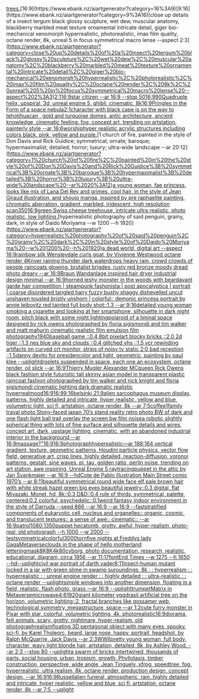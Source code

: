 [trees.](https://www.ebank.nz/aiartgenerator?category=trees.)[16:9](https://www.ebank.nz/aiartgenerator?category=16%3A9)[9:16](https://www.ebank.nz/aiartgenerator?category=9%3A16)[close up details of a insect tergum black glossy sculpture, wet dew, muscular anatomy, blackberry marbled meat texture ornamental intricate detail, giger bio-mechanical xenomorph hyperrealistic, photorealistic, imax film quality, octane render, 8k, unreal 5 in focus symmetrical macro lense --aspect 2:3](https://www.ebank.nz/aiartgenerator?category=close%20up%20details%20of%20a%20insect%20tergum%20black%20glossy%20sculpture%2C%20wet%20dew%2C%20muscular%20anatomy%2C%20blackberry%20marbled%20meat%20texture%20ornamental%20intricate%20detail%2C%20giger%20bio-mechanical%20xenomorph%20hyperrealistic%2C%20photorealistic%2C%20imax%20film%20quality%2C%20octane%20render%2C%208k%2C%20unreal%205%20in%20focus%20symmetrical%20macro%20lense%20--aspect%202%3A3)[2:1](https://www.ebank.nz/aiartgenerator?category=2%3A1)[16:9](https://www.ebank.nz/aiartgenerator?category=16%3A9)[star citizen --ar 16:9 --stop 50](https://www.ebank.nz/aiartgenerator?category=star%20citizen%20--ar%2016%3A9%20--stop%2050)[16:9](https://www.ebank.nz/aiartgenerator?category=16%3A9)[90](https://www.ebank.nz/aiartgenerator?category=90)[Quadruple helix, upspiral, 3d, unreal engine 5, ghibli, cinematic, 8k](https://www.ebank.nz/aiartgenerator?category=Quadruple%20helix%2C%20upspiral%2C%203d%2C%20unreal%20engine%205%2C%20ghibli%2C%20cinematic%2C%208k)[16:9](https://www.ebank.nz/aiartgenerator?category=16%3A9)[Pringles in the Form of a space nebula](https://www.ebank.nz/aiartgenerator?category=Pringles%20in%20the%20Form%20of%20a%20space%20nebula)[2:1](https://www.ebank.nz/aiartgenerator?category=2%3A1)[character with black cape is on the way to tehotihuacan , gold and turquoise domes, antic architecture, ancient knowledge, cinematic feeling, fog, concept art, trending on artstation, painterly style --ar 16:6](https://www.ebank.nz/aiartgenerator?category=character%20with%20black%20cape%20is%20on%20the%20way%20to%20tehotihuacan%20%2C%20gold%20and%20turquoise%20domes%2C%20antic%20architecture%2C%20ancient%20knowledge%2C%20cinematic%20feeling%2C%20fog%2C%20concept%20art%2C%20trending%20on%20artstation%2C%20painterly%20style%20--ar%2016%3A6)[worship](https://www.ebank.nz/aiartgenerator?category=worship)[hyper realistic acrylic structures including colors black, pink, yellow and purple.](https://www.ebank.nz/aiartgenerator?category=hyper%20realistic%20acrylic%20structures%20including%20colors%20black%2C%20pink%2C%20yellow%20and%20purple.)[1 church of fire, painted in the style of Don Davis and Rick Guidice; symmetrical; ornate; baroque; hypermaximalist; detailed; horror; luxury; ultra-wide landscape --ar 20:12](https://www.ebank.nz/aiartgenerator?category=1%20church%20of%20fire%2C%20painted%20in%20the%20style%20of%20Don%20Davis%20and%20Rick%20Guidice%3B%20symmetrical%3B%20ornate%3B%20baroque%3B%20hypermaximalist%3B%20detailed%3B%20horror%3B%20luxury%3B%20ultra-wide%20landscape%20--ar%2020%3A12)[a young woman, fae princess, looks like mix of Lana Del Rey and grimes, cool hair, in the style of Jean Giraud illustration, and shoujo manga, inspired by pre raphaelite painting, chromatic aberration, gradient, marbled, iridescent, high resolution scan](https://www.ebank.nz/aiartgenerator?category=a%20young%20woman%2C%20fae%20princess%2C%20looks%20like%20mix%20of%20Lana%20Del%20Rey%20and%20grimes%2C%20cool%20hair%2C%20in%20the%20style%20of%20Jean%20Giraud%20illustration%2C%20and%20shoujo%20manga%2C%20inspired%20by%20pre%20raphaelite%20painting%2C%20chromatic%20aberration%2C%20gradient%2C%20marbled%2C%20iridescent%2C%20high%20resolution%20scan)[350](https://www.ebank.nz/aiartgenerator?category=350)[16:9](https://www.ebank.nz/aiartgenerator?category=16%3A9)[green Swiss cheese treehouse, intricate ultra realistic, photo realistic, low lighting.](https://www.ebank.nz/aiartgenerator?category=green%20Swiss%20cheese%20treehouse%2C%20intricate%20ultra%20realistic%2C%20photo%20realistic%2C%20low%20lighting.)[hyperrealistic photography of said penguin, grainy, dark, in style of Daido Moriyama --w 1200 --h 1920](https://www.ebank.nz/aiartgenerator?category=hyperrealistic%20photography%20of%20said%20penguin%2C%20grainy%2C%20dark%2C%20in%20style%20of%20Daido%20Moriyama%20--w%201200%20--h%201920)[a dead world, digital art --aspect 16:9](https://www.ebank.nz/aiartgenerator?category=a%20dead%20world%2C%20digital%20art%20--aspect%2016%3A9)[rainbow silk Wensleydale curls goat, by Vivienne Westwood octane render 4K](https://www.ebank.nz/aiartgenerator?category=rainbow%20silk%20Wensleydale%20curls%20goat%2C%20by%20Vivienne%20Westwood%20octane%20render%204K)[river raining thunder dark waterdrops heavy rain, crowd crowds of people raincoats glowing, brutalist brigdes, rusty red bronze moody dread photo dreary --ar 16:9](https://www.ebank.nz/aiartgenerator?category=river%20raining%20thunder%20dark%20waterdrops%20heavy%20rain%2C%20crowd%20crowds%20of%20people%20raincoats%20glowing%2C%20brutalist%20brigdes%2C%20rusty%20red%20bronze%20moody%20dread%20photo%20dreary%20--ar%2016%3A9)[Braun Wandanlage inspired hair dryer industrial design minimal --ar 16:9](https://www.ebank.nz/aiartgenerator?category=Braun%20Wandanlage%20inspired%20hair%20dryer%20industrial%20design%20minimal%20--ar%2016%3A9)[horned leshy monster in the woods with beard](https://www.ebank.nz/aiartgenerator?category=horned%20leshy%20monster%20in%20the%20woods%20with%20beard)[avant garde hair competition | steampunk fashonista | post apocalyptica | portrait | coarse disordered tangled hairy fuzzy bushy shaggy dishevelled uncut unshaven tousled bristly unshorn | colorful:: demonic princess portrait by annie leibovitz red tainted full body shot::1.3 --ar 9:16](https://www.ebank.nz/aiartgenerator?category=avant%20garde%20hair%20competition%20%7C%20steampunk%20fashonista%20%7C%20post%20apocalyptica%20%7C%20portrait%20%7C%20coarse%20disordered%20tangled%20hairy%20fuzzy%20bushy%20shaggy%20dishevelled%20uncut%20unshaven%20tousled%20bristly%20unshorn%20%7C%20colorful%3A%3A%20demonic%20princess%20portrait%20by%20annie%20leibovitz%20red%20tainted%20full%20body%20shot%3A%3A1.3%20--ar%209%3A16)[detailed,](https://www.ebank.nz/aiartgenerator?category=detailed%2C)[young woman smoking a cigarette and looking at her smartphone, silhouette in dark night room, pitch black with some night lighting](https://www.ebank.nz/aiartgenerator?category=young%20woman%20smoking%20a%20cigarette%20and%20looking%20at%20her%20smartphone%2C%20silhouette%20in%20dark%20night%20room%2C%20pitch%20black%20with%20some%20night%20lighting)[polaroid of a liminal space designed by rick owens photographed by floria sigismondi and tim walker  and matt mahurin cinematic realistic film emulsion film photography](https://www.ebank.nz/aiartgenerator?category=polaroid%20of%20a%20liminal%20space%20designed%20by%20rick%20owens%20photographed%20by%20floria%20sigismondi%20and%20tim%20walker%20%20and%20matt%20mahurin%20cinematic%20realistic%20film%20emulsion%20film%20photography)[1940](https://www.ebank.nz/aiartgenerator?category=1940)[baseball game ::0.4 8bit pixelart blocky bricks ::2.0 2d tiger ::1.3 nes blue sky and clouds ::0.4 glitched vhs ::1.5 vcr rewinding artifacts on curved crt monitor, strips of noisy tv static 2:0 bad reception ::1.5](https://www.ebank.nz/aiartgenerator?category=baseball%20game%20%3A%3A0.4%208bit%20pixelart%20blocky%20bricks%20%3A%3A2.0%202d%20tiger%20%3A%3A1.3%20nes%20blue%20sky%20and%20clouds%20%3A%3A0.4%20glitched%20vhs%20%3A%3A1.5%20vcr%20rewinding%20artifacts%20on%20curved%20crt%20monitor%2C%20strips%20of%20noisy%20tv%20static%202%3A0%20bad%20reception%20%3A%3A1.5)[danny devito for presiden](https://www.ebank.nz/aiartgenerator?category=danny%20devito%20for%20presiden)[color and light, geometric, painting by paul klee --uplight](https://www.ebank.nz/aiartgenerator?category=color%20and%20light%2C%20geometric%2C%20painting%20by%20paul%20klee%20--uplight)[droplets suspended in space, each one an ecosystem, octane render, oil slick --ar 16:9](https://www.ebank.nz/aiartgenerator?category=droplets%20suspended%20in%20space%2C%20each%20one%20an%20ecosystem%2C%20octane%20render%2C%20oil%20slick%20--ar%2016%3A9)[Thierry Mugler Alexander MCqueen Rick Owens black fashion style futuristic tall skinny asian model in transparent plastic raincoat fashion photographed by tim walker and nick knight and floria sigismondi cinematic lighting dark dramatic realistic hyperreal](https://www.ebank.nz/aiartgenerator?category=Thierry%20Mugler%20Alexander%20MCqueen%20Rick%20Owens%20black%20fashion%20style%20futuristic%20tall%20skinny%20asian%20model%20in%20transparent%20plastic%20raincoat%20fashion%20photographed%20by%20tim%20walker%20and%20nick%20knight%20and%20floria%20sigismondi%20cinematic%20lighting%20dark%20dramatic%20realistic%20hyperreal)[mood](https://www.ebank.nz/aiartgenerator?category=mood)[16:9](https://www.ebank.nz/aiartgenerator?category=16%3A9)[16:9](https://www.ebank.nz/aiartgenerator?category=16%3A9)[9:16](https://www.ebank.nz/aiartgenerator?category=9%3A16)[belsinki,](https://www.ebank.nz/aiartgenerator?category=belsinki%2C)[21:9](https://www.ebank.nz/aiartgenerator?category=21%3A9)[alien sarcophagus museum display, patterns, highly detailed and intricate, hyper realistic, yellow and blue, volumetric light, sci fi, artstation, octane render, 8k --ar 7:5](https://www.ebank.nz/aiartgenerator?category=alien%20sarcophagus%20museum%20display%2C%20patterns%2C%20highly%20detailed%20and%20intricate%2C%20hyper%20realistic%2C%20yellow%20and%20blue%2C%20volumetric%20light%2C%20sci%20fi%2C%20artstation%2C%20octane%20render%2C%208k%20--ar%207%3A5)[coffee](https://www.ebank.nz/aiartgenerator?category=coffee)[1](https://www.ebank.nz/aiartgenerator?category=1)[family traval photo Stony-faced japan 70‘s stand reality retro photo BW of dark and one flash light ball trail overlay the screen bw film noise](https://www.ebank.nz/aiartgenerator?category=family%20traval%20photo%20Stony-faced%20japan%2070%E2%80%98s%20stand%20reality%20retro%20photo%20BW%20of%20dark%20and%20one%20flash%20light%20ball%20trail%20overlay%20the%20screen%20bw%20film%20noise)[a robotic slightly spherical thing with lots of fine surface and silhouette details and wires, concept art, dark, upstage lighting, cinematic, with an abandoned industrial interior in the background --ar 16:9](https://www.ebank.nz/aiartgenerator?category=a%20robotic%20slightly%20spherical%20thing%20with%20lots%20of%20fine%20surface%20and%20silhouette%20details%20and%20wires%2C%20concept%20art%2C%20dark%2C%20upstage%20lighting%2C%20cinematic%2C%20with%20an%20abandoned%20industrial%20interior%20in%20the%20background%20--ar%2016%3A9)[massage?"](https://www.ebank.nz/aiartgenerator?category=massage%3F%22)[16:9](https://www.ebank.nz/aiartgenerator?category=16%3A9)[16:9](https://www.ebank.nz/aiartgenerator?category=16%3A9)[photograph](https://www.ebank.nz/aiartgenerator?category=photograph)[hyperealistic](https://www.ebank.nz/aiartgenerator?category=hyperealistic)[—ar 188:164 vertical gradient, texture, geometric patterns, Houdini particle physics, vector flow field, generative art, crisp lines, highly detailed, reaction-diffusion, voronoi patterns, gestalt, sine waves, pi, tau, golden ratio, perlin noise, trending on art station, awe inspiring, Unreal Engine 5 raytracing](https://www.ebank.nz/aiartgenerator?category=%E2%80%94ar%20188%3A164%20vertical%20gradient%2C%20texture%2C%20geometric%20patterns%2C%20Houdini%20particle%20physics%2C%20vector%20flow%20field%2C%20generative%20art%2C%20crisp%20lines%2C%20highly%20detailed%2C%20reaction-diffusion%2C%20voronoi%20patterns%2C%20gestalt%2C%20sine%20waves%2C%20pi%2C%20tau%2C%20golden%20ratio%2C%20perlin%20noise%2C%20trending%20on%20art%20station%2C%20awe%20inspiring%2C%20Unreal%20Engine%205%20raytracing)[puppet in the attic by Jan Švankmajer --ar 16:9 --hd](https://www.ebank.nz/aiartgenerator?category=puppet%20in%20the%20attic%20by%20Jan%20%C5%A0vankmajer%20--ar%2016%3A9%20--hd)[Cote de Pablo illustration Main Street comic 1970’s --ar 8:11](https://www.ebank.nz/aiartgenerator?category=Cote%20de%20Pablo%20illustration%20Main%20Street%20comic%201970%E2%80%99s%20--ar%208%3A11)[beautiful symmetrical round wide face elf pale brown hair with white streak hazel green big eyes beautiful jewelry::0.3 digital, flat Miyazaki, Monet, hd, 8k::0.3 D&D::0.4 rule of thirds, symmetrical, palette, centered:0.2 colorful, psychedelic::0.1](https://www.ebank.nz/aiartgenerator?category=beautiful%20symmetrical%20round%20wide%20face%20elf%20pale%20brown%20hair%20with%20white%20streak%20hazel%20green%20big%20eyes%20beautiful%20jewelry%3A%3A0.3%20digital%2C%20flat%20Miyazaki%2C%20Monet%2C%20hd%2C%208k%3A%3A0.3%20D%26D%3A%3A0.4%20rule%20of%20thirds%2C%20symmetrical%2C%20palette%2C%20centered%3A0.2%20colorful%2C%20psychedelic%3A%3A0.1)[weird fantasy indoor environment in the style of Darruda --seed 866 --ar 16:9 --ar 16:9 --fast](https://www.ebank.nz/aiartgenerator?category=weird%20fantasy%20indoor%20environment%20in%20the%20style%20of%20Darruda%20--seed%20866%20--ar%2016%3A9%20--ar%2016%3A9%20--fast)[stratified components of eukaryotic cell, nucleus and organelles:: organic, cosmic, and translucent textures:: a sense of awe:: cinematic:: --ar 16:9](https://www.ebank.nz/aiartgenerator?category=stratified%20components%20of%20eukaryotic%20cell%2C%20nucleus%20and%20organelles%3A%3A%20organic%2C%20cosmic%2C%20and%20translucent%20textures%3A%3A%20a%20sense%20of%20awe%3A%3A%20cinematic%3A%3A%20--ar%2016%3A9)[patrol](https://www.ebank.nz/aiartgenerator?category=patrol)[1080:1350](https://www.ebank.nz/aiartgenerator?category=1080%3A1350)[puppet hecatomb, grotty, awful, hyper-realism, photo-real, old photograph --h 1000 --w 2000 --test](https://www.ebank.nz/aiartgenerator?category=puppet%20hecatomb%2C%20grotty%2C%20awful%2C%20hyper-realism%2C%20photo-real%2C%20old%20photograph%20--h%201000%20--w%202000%20--test)[symmetrical](https://www.ebank.nz/aiartgenerator?category=symmetrical)[colorful](https://www.ebank.nz/aiartgenerator?category=colorful)[3000](https://www.ebank.nz/aiartgenerator?category=3000)[torn](https://www.ebank.nz/aiartgenerator?category=torn)[five nights at Freddys lady Gaga](https://www.ebank.nz/aiartgenerator?category=five%20nights%20at%20Freddys%20lady%20Gaga)[Metaverse](https://www.ebank.nz/aiartgenerator?category=Metaverse)[clouds in the shape of hello motherland lettering](https://www.ebank.nz/aiartgenerator?category=clouds%20in%20the%20shape%20of%20hello%20motherland%20lettering)[mask](https://www.ebank.nz/aiartgenerator?category=mask)[8K](https://www.ebank.nz/aiartgenerator?category=8K)[8K](https://www.ebank.nz/aiartgenerator?category=8K)[4k](https://www.ebank.nz/aiartgenerator?category=4k)[80](https://www.ebank.nz/aiartgenerator?category=80)[cyborg, photo documentation, research, realistic, educational, diagram, circa 1956 --ar 11:17](https://www.ebank.nz/aiartgenerator?category=cyborg%2C%20photo%20documentation%2C%20research%2C%20realistic%2C%20educational%2C%20diagram%2C%20circa%201956%20--ar%2011%3A17)[font](https://www.ebank.nz/aiartgenerator?category=font)[End Times --w 1275 --h 1650 --hd](https://www.ebank.nz/aiartgenerator?category=End%20Times%20--w%201275%20--h%201650%20--hd)[--uplight](https://www.ebank.nz/aiartgenerator?category=--uplight)[civil war portrait of darth vader](https://www.ebank.nz/aiartgenerator?category=civil%20war%20portrait%20of%20darth%20vader)[8:11](https://www.ebank.nz/aiartgenerator?category=8%3A11)[insect-human mutant locked in a jar with green slime in swamp suroundings, 8k : : hyperrealism : : hyperrealistic : : unreal engine render : : highly detailed : : ultra-realistic : : octane render --uplight](https://www.ebank.nz/aiartgenerator?category=insect-human%20mutant%20locked%20in%20a%20jar%20with%20green%20slime%20in%20swamp%20suroundings%2C%208k%20%3A%20%3A%20hyperrealism%20%3A%20%3A%20hyperrealistic%20%3A%20%3A%20unreal%20engine%20render%20%3A%20%3A%20highly%20detailed%20%3A%20%3A%20ultra-realistic%20%3A%20%3A%20octane%20render%20--uplight)[simple windows into another dimension, floating in a field, realistic, flash photo, grass —ar 16:9 --uplight](https://www.ebank.nz/aiartgenerator?category=simple%20windows%20into%20another%20dimension%2C%20floating%20in%20a%20field%2C%20realistic%2C%20flash%20photo%2C%20grass%20%E2%80%94ar%2016%3A9%20--uplight)[trumpet](https://www.ebank.nz/aiartgenerator?category=trumpet)[Matrix in Metaverse](https://www.ebank.nz/aiartgenerator?category=Matrix%20in%20Metaverse)[microwave](https://www.ebank.nz/aiartgenerator?category=microwave)[4:6](https://www.ebank.nz/aiartgenerator?category=4%3A6)[1920](https://www.ebank.nz/aiartgenerator?category=1920)[giant kilometer yggdrasil artificial tree on the horizon, volumetric lighting::2, fractal branches like gossamer web, technological symmetry, megastructure, space —ar 1:2](https://www.ebank.nz/aiartgenerator?category=giant%20kilometer%20yggdrasil%20artificial%20tree%20on%20the%20horizon%2C%20volumetric%20lighting%3A%3A2%2C%20fractal%20branches%20like%20gossamer%20web%2C%20technological%20symmetry%2C%20megastructure%2C%20space%20%E2%80%94ar%201%3A2)[cute furry monster in Pixar with star, colorful, volumetric lighting, 4k, photorealistic](https://www.ebank.nz/aiartgenerator?category=cute%20furry%20monster%20in%20Pixar%20with%20star%2C%20colorful%2C%20volumetric%20lighting%2C%204k%2C%20photorealistic)[16:9](https://www.ebank.nz/aiartgenerator?category=16%3A9)[diorama, felt animals, scary, grotty, nightmare, hyper-realism, old photograph](https://www.ebank.nz/aiartgenerator?category=diorama%2C%20felt%20animals%2C%20scary%2C%20grotty%2C%20nightmare%2C%20hyper-realism%2C%20old%20photograph)[realism](https://www.ebank.nz/aiartgenerator?category=realism)[floating 3D pentagonal object with many eyes, spooky, sci-fi, by Karel Thole](https://www.ebank.nz/aiartgenerator?category=floating%203D%20pentagonal%20object%20with%20many%20eyes%2C%20spooky%2C%20sci-fi%2C%20by%20Karel%20Thole)[orc, beard, large nose, happy, portrait, headshot, by  Ralph McQuarrie, Jack Davis --ar 2:3](https://www.ebank.nz/aiartgenerator?category=orc%2C%20beard%2C%20large%20nose%2C%20happy%2C%20portrait%2C%20headshot%2C%20by%20%20Ralph%20McQuarrie%2C%20Jack%20Davis%20--ar%202%3A3)[WWII](https://www.ebank.nz/aiartgenerator?category=WWII)[pretty young woman, full body, character, wavy light blonde hair, artstation, detailed, 8k, by Ashley Wood. --ar 2:3 --stop 80 --uplight](https://www.ebank.nz/aiartgenerator?category=pretty%20young%20woman%2C%20full%20body%2C%20character%2C%20wavy%20light%20blonde%20hair%2C%20artstation%2C%20detailed%2C%208k%2C%20by%20Ashley%20Wood.%20--ar%202%3A3%20--stop%2080%20--uplight)[a swarm of bricks intertwined, thousands of parts, social housing, urban, tropism, growth, Phyllotaxis, timber construction, perspective, wide angle, Jean Tinguely, xfrog, speedtree, fog, hyperrealistic, ultra realism, 8k, octane render, production design, concept design, --ar 16:9](https://www.ebank.nz/aiartgenerator?category=a%20swarm%20of%20bricks%20intertwined%2C%20thousands%20of%20parts%2C%20social%20housing%2C%20urban%2C%20tropism%2C%20growth%2C%20Phyllotaxis%2C%20timber%20construction%2C%20perspective%2C%20wide%20angle%2C%20Jean%20Tinguely%2C%20xfrog%2C%20speedtree%2C%20fog%2C%20hyperrealistic%2C%20ultra%20realism%2C%208k%2C%20octane%20render%2C%20production%20design%2C%20concept%20design%2C%20--ar%2016%3A9)[16:9](https://www.ebank.nz/aiartgenerator?category=16%3A9)[Russell](https://www.ebank.nz/aiartgenerator?category=Russell)[alien funeral, atmospheric, rain, highly detailed and intricate, hyper realistic, yellow and blue, sci fi, artstation, octane render, 8k --ar 7:5 --uplight](https://www.ebank.nz/aiartgenerator?category=alien%20funeral%2C%20atmospheric%2C%20rain%2C%20highly%20detailed%20and%20intricate%2C%20hyper%20realistic%2C%20yellow%20and%20blue%2C%20sci%20fi%2C%20artstation%2C%20octane%20render%2C%208k%20--ar%207%3A5%20--uplight)